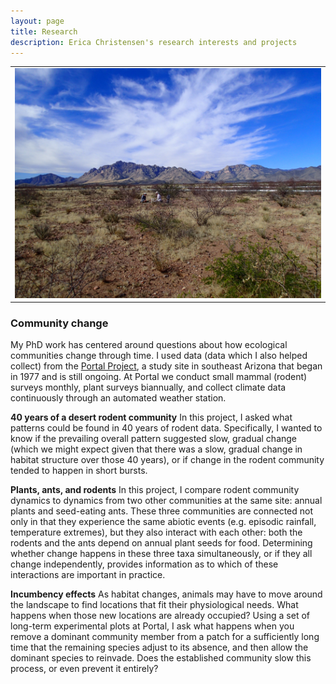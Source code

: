 ```yaml
---
layout: page
title: Research
description: Erica Christensen's research interests and projects
---
```



<table class="wide">
<tr>
  <td class="center">
    <a href="assets/photos/P4010190.JPG">
        <img src="assets/photos/P4010190.JPG"/>
    </a>
  </td>
</tr>
</table>

### Community change

My PhD work has centered around questions about how ecological communities change through time. I used data (data which I also helped collect) from the [Portal Project](http://www.weecology.org/project/portal/), a study site in southeast Arizona that began in 1977 and is still ongoing. At Portal we conduct small mammal (rodent) surveys monthly, plant surveys biannually, and collect climate data continuously through an automated weather station.  

**40 years of a desert rodent community**
In this project, I asked what patterns could be found in 40 years of rodent data. Specifically, I wanted to know if the prevailing overall pattern suggested slow, gradual change (which we might expect given that there was a slow, gradual change in habitat structure over those 40 years), or if change in the rodent community tended to happen in short bursts. 

**Plants, ants, and rodents**
In this project, I compare rodent community dynamics to dynamics from two other communities at the same site: annual plants and seed-eating ants. These three communities are connected not only in that they experience the same abiotic events (e.g. episodic rainfall, temperature extremes), but they also interact with each other: both the rodents and the ants depend on annual plant seeds for food. Determining whether change happens in these three taxa simultaneously, or if they all change independently, provides information as to which of these interactions are important in practice. 

**Incumbency effects**
As habitat changes, animals may have to move around the landscape to find locations that fit their physiological needs. What happens when those new locations are already occupied? Using a set of long-term experimental plots at Portal, I ask what happens when you remove a dominant community member from a patch for a sufficiently long time that the remaining species adjust to its absence, and then allow the dominant species to reinvade. Does the established community slow this process, or even prevent it entirely? 




